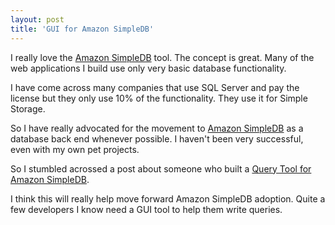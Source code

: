 ```yaml
---
layout: post
title: 'GUI for Amazon SimpleDB'
---
```

I really love the <a href="http://aws.amazon.com/simpledb/">Amazon </a><a rel="wikipedia" href="http://aws.amazon.com/simpledb/">SimpleDB</a> tool. The concept is great. Many of the web applications I build use only very basic database functionality.<p></p>
I have come across many companies that use SQL Server and pay the license but they only use 10% of the functionality. They use it for Simple Storage.<p></p>
So I have really advocated for the movement to <a href="http://aws.amazon.com/simpledb/">Amazon SimpleDB</a> as a database back end whenever possible. I haven't been very successful, even with my own pet projects.<p></p>
So I stumbled acrossed a post about someone who built a <a href="http://coderslike.us/2009/04/15/query-tool-for-amazon-simpledb/">Query Tool for Amazon SimpleDB</a>.<p></p>
I think this will really help move forward Amazon SimpleDB adoption. Quite a few developers I know need a GUI tool to help them write queries.
